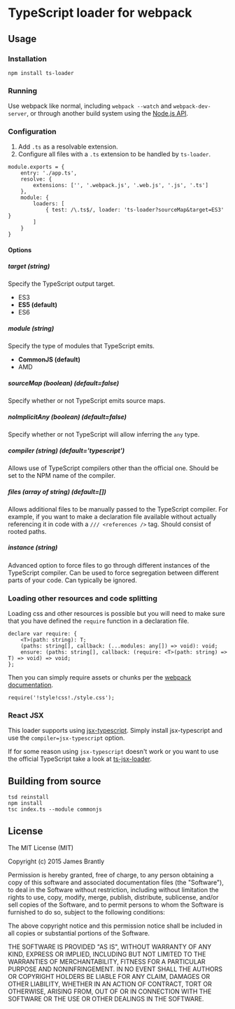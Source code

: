 # TypeScript loader for webpack

## Usage

### Installation

```
npm install ts-loader
```

### Running

Use webpack like normal, including `webpack --watch` and `webpack-dev-server`, or through another
build system using the [Node.js API](http://webpack.github.io/docs/node.js-api.html).

### Configuration

1. Add `.ts` as a resolvable extension.
2. Configure all files with a `.ts` extension to be handled by `ts-loader`.

```
module.exports = {
    entry: './app.ts',
    resolve: {
        extensions: ['', '.webpack.js', '.web.js', '.js', '.ts']
    },
    module: {
        loaders: [
            { test: /\.ts$/, loader: 'ts-loader?sourceMap&target=ES3' }
        ]
    }
}
```

#### Options

##### target *(string)*

Specify the TypeScript output target.

- ES3
- **ES5 (default)**
- ES6

##### module *(string)*

Specify the type of modules that TypeScript emits.

- **CommonJS (default)**
- AMD

##### sourceMap *(boolean) (default=false)*

Specify whether or not TypeScript emits source maps. 

##### noImplicitAny *(boolean) (default=false)*

Specify whether or not TypeScript will allow inferring the `any` type.

##### compiler *(string) (default='typescript')*

Allows use of TypeScript compilers other than the official one. Should be
set to the NPM name of the compiler.

##### files *(array of string) (default=[])*

Allows additional files to be manually passed to the TypeScript compiler.
For example, if you want to make a declaration file available without
actually referencing it in code with a `/// <references />` tag. Should
consist of rooted paths.

##### instance *(string)*

Advanced option to force files to go through different instances of the
TypeScript compiler. Can be used to force segregation between different parts
of your code. Can typically be ignored.

### Loading other resources and code splitting

Loading css and other resources is possible but you will need to make sure that
you have defined the `require` function in a declaration file.

```
declare var require: {
    <T>(path: string): T;
    (paths: string[], callback: (...modules: any[]) => void): void;
    ensure: (paths: string[], callback: (require: <T>(path: string) => T) => void) => void;
};
```

Then you can simply require assets or chunks per the [webpack documentation](http://webpack.github.io/docs).

```
require('!style!css!./style.css');
```

### React JSX

This loader supports using [jsx-typescript](https://github.com/fdecampredon/jsx-typescript).
Simply install jsx-typescript and use the `compiler=jsx-typescript` option. 

If for some reason using `jsx-typescript` doesn't work or you want to use the official
TypeScript take a look at [ts-jsx-loader](https://github.com/jbrantly/ts-jsx-loader).

## Building from source

```
tsd reinstall
npm install
tsc index.ts --module commonjs
```

## License

The MIT License (MIT)

Copyright (c) 2015 James Brantly

Permission is hereby granted, free of charge, to any person obtaining a copy
of this software and associated documentation files (the "Software"), to deal
in the Software without restriction, including without limitation the rights
to use, copy, modify, merge, publish, distribute, sublicense, and/or sell
copies of the Software, and to permit persons to whom the Software is
furnished to do so, subject to the following conditions:

The above copyright notice and this permission notice shall be included in all
copies or substantial portions of the Software.

THE SOFTWARE IS PROVIDED "AS IS", WITHOUT WARRANTY OF ANY KIND, EXPRESS OR
IMPLIED, INCLUDING BUT NOT LIMITED TO THE WARRANTIES OF MERCHANTABILITY,
FITNESS FOR A PARTICULAR PURPOSE AND NONINFRINGEMENT. IN NO EVENT SHALL THE
AUTHORS OR COPYRIGHT HOLDERS BE LIABLE FOR ANY CLAIM, DAMAGES OR OTHER
LIABILITY, WHETHER IN AN ACTION OF CONTRACT, TORT OR OTHERWISE, ARISING FROM,
OUT OF OR IN CONNECTION WITH THE SOFTWARE OR THE USE OR OTHER DEALINGS IN THE
SOFTWARE.

